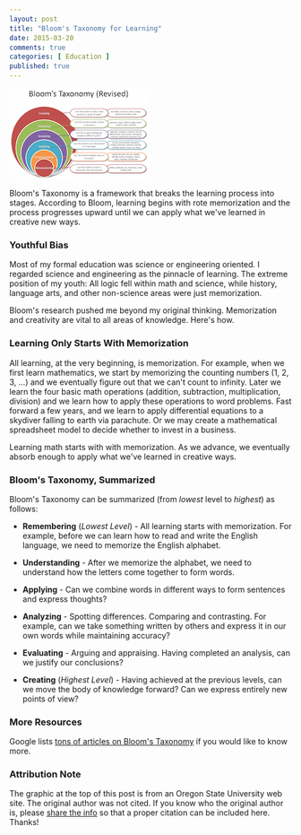 ```yaml
---
layout: post
title: "Bloom's Taxonomy for Learning"
date: 2015-03-20
comments: true
categories: [ Education ]
published: true
---
```

<a href="/images/blooms_taxonomy_thumb.png" onclick="window.open('/images/blooms_taxonomy.png','popup','width=770,height=548,scrollbars=no,resizable=yes,toolbar=no,directories=no,location=no,menubar=no,status=no,left=0,top=0'); return false"><img src="/images/blooms_taxonomy_thumb.png" border="0" alt="Bloom's Taxonomy" name="image" class="right" width="250" height="162" title="Bloom's Taxonomy" /></a>

Bloom's Taxonomy is a framework that breaks the learning process into stages. According to Bloom, learning begins with rote memorization and the process progresses upward until we can apply what we've learned in creative new ways.

### Youthful Bias
Most of my formal education was science or engineering oriented. I regarded science and engineering as the pinnacle of learning. The extreme position of my youth: All logic fell within math and science, while history, language arts, and other non-science areas were just memorization. 

Bloom's research pushed me beyond my original thinking. Memorization and creativity are vital to all areas of knowledge. Here's how.
<!--more-->
### Learning Only Starts With Memorization
All learning, at the very beginning, is memorization. For example, when we first learn mathematics, we start by memorizing the counting numbers (1, 2, 3, ...) and we eventually figure out that we can't count to infinity. Later we learn the four basic math operations (addition, subtraction, multiplication, division) and we learn how to apply these operations to word problems. Fast forward a few years, and we learn to apply differential equations to a skydiver falling to earth via parachute. Or we may create a mathematical spreadsheet model to decide whether to invest in a business.

Learning math starts with with memorization. As we advance, we eventually absorb enough to apply what we've learned in creative ways.

### Bloom's Taxonomy, Summarized
Bloom's Taxonomy can be summarized (from _lowest_ level to _highest_) as follows:

* **Remembering** (_Lowest Level_) - All learning starts with memorization. For example, before we can learn how to read and write the English language, we need to memorize the English alphabet.

* **Understanding** -  After we memorize the alphabet, we need to understand how the letters come together to form words.

* **Applying** -  Can we combine words in different ways to form sentences and express thoughts?

* **Analyzing** -  Spotting differences. Comparing and contrasting. For example, can we take something written by others and express it in our own words while maintaining accuracy?

* **Evaluating** -  Arguing and appraising. Having completed an analysis, can we justify our conclusions?

* **Creating** (_Highest Level_) -  Having achieved at the previous levels, can we move the body of knowledge forward? Can we express entirely new points of view?

### More Resources
Google lists [tons of articles on Bloom's Taxonomy](https://www.google.com/webhp?sourceid=chrome-instant&ion=1&espv=2&ie=UTF-8#q=bloom%27s%20taxonomy) if you would like to know more.

### Attribution Note
The graphic at the top of this post is from an Oregon State University web site. The original author was not cited. If you know who the original author is, please [share the info](/contact) so that a proper citation can be included here. Thanks!
